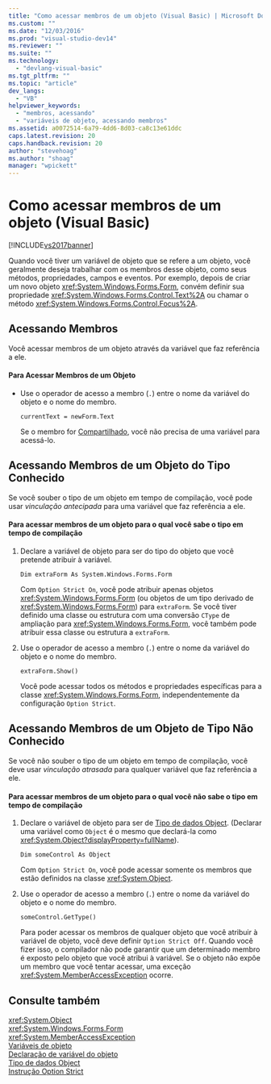 ```yaml
---
title: "Como acessar membros de um objeto (Visual Basic) | Microsoft Docs"
ms.custom: ""
ms.date: "12/03/2016"
ms.prod: "visual-studio-dev14"
ms.reviewer: ""
ms.suite: ""
ms.technology: 
  - "devlang-visual-basic"
ms.tgt_pltfrm: ""
ms.topic: "article"
dev_langs: 
  - "VB"
helpviewer_keywords: 
  - "membros, acessando"
  - "variáveis de objeto, acessando membros"
ms.assetid: a0072514-6a79-4dd6-8d03-ca8c13e61ddc
caps.latest.revision: 20
caps.handback.revision: 20
author: "stevehoag"
ms.author: "shoag"
manager: "wpickett"
---
```

# Como acessar membros de um objeto (Visual Basic)
[!INCLUDE[vs2017banner](../../../../csharp/includes/vs2017banner.md)]

Quando você tiver um variável de objeto que se refere a um objeto, você geralmente deseja trabalhar com os membros desse objeto, como seus métodos, propriedades, campos e eventos.  Por exemplo, depois de criar um novo objeto <xref:System.Windows.Forms.Form>, convém definir sua propriedade <xref:System.Windows.Forms.Control.Text%2A> ou chamar o método <xref:System.Windows.Forms.Control.Focus%2A>.  
  
## Acessando Membros  
 Você acessar membros de um objeto através da variável que faz referência a ele.  
  
#### Para Acessar Membros de um Objeto  
  
-   Use o operador de acesso a membro \(`.`\) entre o nome da variável do objeto e o nome do membro.  
  
    ```  
    currentText = newForm.Text  
    ```  
  
     Se o membro for [Compartilhado](../../../../visual-basic/language-reference/modifiers/shared.md), você não precisa de uma variável para acessá\-lo.  
  
## Acessando Membros de um Objeto do Tipo Conhecido  
 Se você souber o tipo de um objeto em tempo de compilação, você pode usar  *vinculação antecipada*  para uma variável que faz referência a ele.  
  
#### Para acessar membros de um objeto para o qual você sabe o tipo em tempo de compilação  
  
1.  Declare a variável de objeto para ser do tipo do objeto que você pretende atribuir à variável.  
  
    ```  
    Dim extraForm As System.Windows.Forms.Form   
    ```  
  
     Com `Option Strict On`, você pode atribuir apenas objetos <xref:System.Windows.Forms.Form> \(ou objetos de um tipo derivado de <xref:System.Windows.Forms.Form>\) para `extraForm`.  Se você tiver definido uma classe ou estrutura com uma conversão `CType` de ampliação para <xref:System.Windows.Forms.Form>, você também pode atribuir essa classe ou estrutura a `extraForm`.  
  
2.  Use o operador de acesso a membro \(`.`\) entre o nome da variável do objeto e o nome do membro.  
  
    ```  
    extraForm.Show()  
    ```  
  
     Você pode acessar todos os métodos e propriedades específicas para a classe <xref:System.Windows.Forms.Form>, independentemente da configuração `Option Strict`.  
  
## Acessando Membros de um Objeto de Tipo Não Conhecido  
 Se você não souber o tipo de um objeto em tempo de compilação, você deve usar  *vinculação atrasada*  para qualquer variável que faz referência a ele.  
  
#### Para acessar membros de um objeto para o qual você não sabe o tipo em tempo de compilação  
  
1.  Declare o variável de objeto para ser de [Tipo de dados Object](../../../../visual-basic/language-reference/data-types/object-data-type.md).  \(Declarar uma variável como `Object` é o mesmo que declará\-la como <xref:System.Object?displayProperty=fullName>\).  
  
    ```  
    Dim someControl As Object   
    ```  
  
     Com `Option Strict On`, você pode acessar somente os membros que estão definidos na classe <xref:System.Object>.  
  
2.  Use o operador de acesso a membro \(`.`\) entre o nome da variável do objeto e o nome do membro.  
  
    ```  
    someControl.GetType()  
    ```  
  
     Para poder acessar os membros de qualquer objeto que você atribuir à variável de objeto, você deve definir `Option Strict Off`.  Quando você fizer isso, o compilador não pode garantir que um determinado membro é exposto pelo objeto que você atribui à variável.  Se o objeto não expõe um membro que você tentar acessar, uma exceção <xref:System.MemberAccessException> ocorre.  
  
## Consulte também  
 <xref:System.Object>   
 <xref:System.Windows.Forms.Form>   
 <xref:System.MemberAccessException>   
 [Variáveis de objeto](../../../../visual-basic/programming-guide/language-features/variables/object-variables.md)   
 [Declaração de variável do objeto](../../../../visual-basic/programming-guide/language-features/variables/object-variable-declaration.md)   
 [Tipo de dados Object](../../../../visual-basic/language-reference/data-types/object-data-type.md)   
 [Instrução Option Strict](../../../../visual-basic/language-reference/statements/option-strict-statement.md)